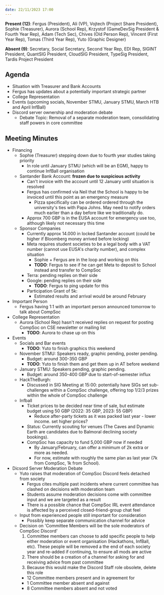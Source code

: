 ```yaml
---
date: 22/11/2023 17:00
---
```


**Present (12)**: Fergus (President), Ali (VP), Vojtech (Project Share President), Sophie (Treasurer), Aurora (School Rep), Krzystof (GameDevSig President & Fourth Year Rep), Adam (Tech Sec), Chives (Old Person Rep), Vincent (First Year Rep), Tomas (Third Year Rep), Yuto (Graphic Designer)

**Absent (9)**: Secretary, Social Secretary, Second Year Rep, EDI Rep, SIGINT President, QuantSIG President, CloudSIG President, TypeSig President, Tardis Project President

## Agenda

- Situation with Treasurer and Bank Accounts
- Fergus has updates about a potentially important strategic partner
- College Representation
- Events (upcoming socials, November STMU, January STMU, March HTB and April InfBall)
- Discord server ownership and moderation debate
  - Debate Topic: Removal of a separate moderation team, consolidating staff powers in core committee

## Meeting Minutes

- Financing
  - Sophie (Treasurer) stepping down due to fourth year studies taking priority
    - In role until January STMU (which will be an EGM), happy to continue InfBall organisation
  - Santander Bank Account: **frozen due to suspicious activity**
    - Can't invoice with the account until 12 January until situation is resolved
    - Fergus has confirmed via Neil that the School is happy to be invoiced until this point as an emergency measure
      - Pizza specifically can be ordered ordered through the university's ties with Papa Johns. May need to notify orders much earlier than a day before like we traditionally do.
    - Approx 700 GBP is in the EUSA account for emergency use too, although likely not necessary this time
  - Sponsor Companies
    - Currently approx 14.000 in locked Santander account (could be higher if Bloomberg money arrived before locking)
    - Meta requires student societies to be a legal body with a VAT number (cannot use EUSA's charity number), and complex situation
      - Sophie + Fergus are in the loop and working on this
      - **TODO**: Fergus to see if he can get Meta to deposit to School instead and transfer to CompSoc
    - Terra: pending replies on their side
    - Google: pending replies on their side
      - **TODO**: Fergus to ping update for this
    - Participation Grant of 5k:
      - Estimated results and arrival would be around February
- Important Person
  - Fergus having 1:1 with an important person announced tomorrow to talk about CompSoc
- College Representation
  - Aurora (School Rep) hasn't received replies on request for posting CompSoc on CSE newsletter or mailing list
    - **TODO**: Aurora to chase up on this
- Events
  - Socials and Bar events
    - **TODO**: Yuto to finish graphics this weekend
  - November STMU: Speakers ready, graphic pending, poster pending.
    - Budget: around 300-350 GBP
    - **TODO**: Yuto to finish them and get them up in AT before weekend
  - January STMU: Speakers pending, graphic pending.
    - Budget: around 350-400 GBP due to start-of-semester influx
  - HackTheBurgh:
    - Discussed in SIG Meeting at 15:00: potentially have SIGs set sub-challenges within a CompSoc challenge, offering top 1/2/3 prizes within the whole of CompSoc challenge
  - Infball
    - Ticket prices to be decided near time of sale, but estimate budget using 50 GBP (2022: 35 GBP, 2023: 55 GBP)
      - Reduce after-party tickets as it was packed last year - lower income. set higher prices?
    - Status: Currently scouting for venues (The Caves and Dynamic Earth are candidates due to Balmoral declining society bookings).
    - CompSoc has capacity to fund 5,000 GBP now if needed
      - By January/February, can offer a minimum of 2k extra or more as needed.
      - For now, estimate with roughly the same plan as last year (7k from CompSoc, 1k from School).
- Dicsord Server Moderation Debate
  - Yuto raises that moderation of CompSoc Discord feels detached from society
    - Fergus cites multiple past incidents where current committee has clashed on decisions with moderation team
    - Students assume moderation decisions come with committee input and we are targeted as a result
    - There is a possible chance that CompSoc IRL event attendance is affected by a perceived closed-friend-group chat feel
  - Input from experienced people still important for consideration
    - Possibly keep separate communication channel for advice
  - Decision on 'Committee Members will be the sole moderators of CompSoc Discord'
    1. Committee members can choose to add specific people to help either moderation or event organisation (Hackathons, InfBall, etc). These people will be removed a the end of each society year and re-added if continuing, to ensure all mods are active
    2. There should be a creation of a channel for asking for and receiving advice from past committee
    3. Because this would make the Discord Staff role obsolete, delete this role
    - 12 Committee members present and in agreement for
    - 1 Committee member absent and against
    - 8 Committee members absent and not voted
